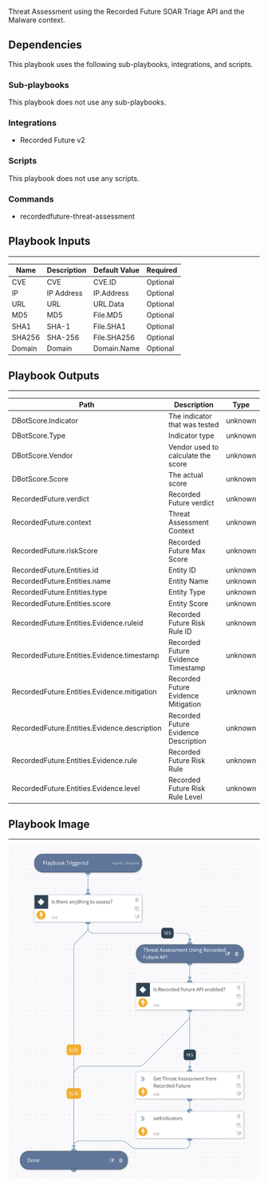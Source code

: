 Threat Assessment using the Recorded Future SOAR Triage API and the Malware context.

## Dependencies
This playbook uses the following sub-playbooks, integrations, and scripts.

### Sub-playbooks
This playbook does not use any sub-playbooks.

### Integrations
* Recorded Future v2

### Scripts
This playbook does not use any scripts.

### Commands
* recordedfuture-threat-assessment

## Playbook Inputs
---

| **Name** | **Description** | **Default Value** | **Required** |
| --- | --- | --- | --- |
| CVE | CVE | CVE.ID | Optional |
| IP | IP Address | IP.Address | Optional |
| URL | URL | URL.Data | Optional |
| MD5 | MD5 | File.MD5 | Optional |
| SHA1 | SHA\-1 | File.SHA1 | Optional |
| SHA256 | SHA\-256 | File.SHA256 | Optional |
| Domain | Domain | Domain.Name | Optional |

## Playbook Outputs
---

| **Path** | **Description** | **Type** |
| --- | --- | --- |
| DBotScore.Indicator | The indicator that was tested | unknown |
| DBotScore.Type | Indicator type | unknown |
| DBotScore.Vendor | Vendor used to calculate the score | unknown |
| DBotScore.Score | The actual score | unknown |
| RecordedFuture.verdict | Recorded Future verdict | unknown |
| RecordedFuture.context | Threat Assessment Context | unknown |
| RecordedFuture.riskScore | Recorded Future Max Score | unknown |
| RecordedFuture.Entities.id | Entity ID | unknown |
| RecordedFuture.Entities.name | Entity Name | unknown |
| RecordedFuture.Entities.type | Entity Type | unknown |
| RecordedFuture.Entities.score | Entity Score | unknown |
| RecordedFuture.Entities.Evidence.ruleid | Recorded Future Risk Rule ID | unknown |
| RecordedFuture.Entities.Evidence.timestamp | Recorded Future Evidence Timestamp | unknown |
| RecordedFuture.Entities.Evidence.mitigation | Recorded Future Evidence Mitigation | unknown |
| RecordedFuture.Entities.Evidence.description | Recorded Future Evidence Description | unknown |
| RecordedFuture.Entities.Evidence.rule | Recorded Future Risk Rule | unknown |
| RecordedFuture.Entities.Evidence.level | Recorded Future Risk Rule Level | unknown |

## Playbook Image
---
![Recorded Future Malware Threat Assessment](https://github.com/demisto/content/raw/master/Packs/RecordedFuture/doc_files/triage_playbook.png)